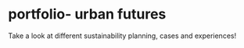 # portfolio- urban futures
Take a look at different sustainability planning, cases and experiences!
